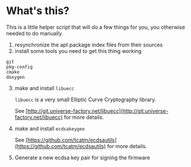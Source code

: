 # What's this?

This is a little helper script that will do a few things for you, you otherwise needed to do manually.

1. resynchronize the apt package index files from their sources
2. install some tools you need to get this thing working

  ```
  git
  pkg-config
  cmake
  doxygen
  ```

3. make and install ```libuecc```

    ```libuecc``` is a very small Elliptic Curve Cryptography library.

    See [http://git.universe-factory.net/libuecc](http://git.universe-factory.net/libuecc) for more details.

4. make and install ```ecdsakeygen```

    See [https://github.com/tcatm/ecdsautils](https://github.com/tcatm/ecdsautils) for more details.

5. Generate a new ecdsa key pair for signing the firmware
